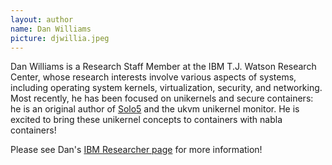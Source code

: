 ```yaml
---
layout: author
name: Dan Williams
picture: djwillia.jpeg
---
```


Dan Williams is a Research Staff Member at the IBM T.J. Watson Research Center, whose research interests involve various aspects of systems, including operating system kernels, virtualization, security, and networking.  Most recently, he has been focused on unikernels and secure containers: he is an original author of [Solo5](https://github.com/solo5/solo5) and the ukvm unikernel monitor.  He is excited to bring these unikernel concepts to containers with nabla containers!

Please see Dan's [IBM Researcher page](http://researcher.watson.ibm.com/researcher/view.php?person=us-djwillia) for more information!
